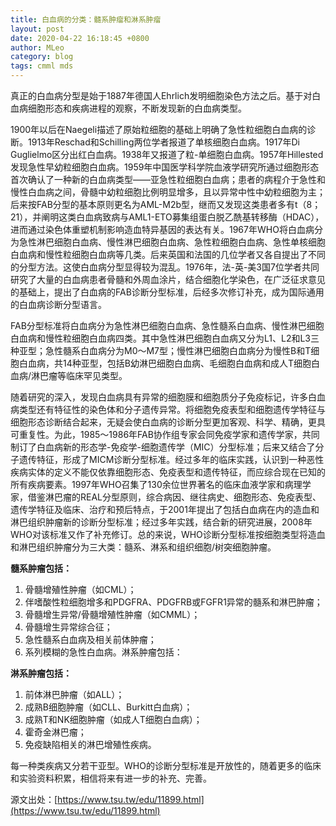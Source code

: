 ```yaml
---
title: 白血病的分类：髓系肿瘤和淋系肿瘤
layout: post
date: 2020-04-22 16:18:45 +0800
author: MLeo
category: blog
tags: cmml mds 
---
```


真正的白血病分型是始于1887年德国人Ehrlich发明细胞染色方法之后。基于对白血病细胞形态和疾病进程的观察，不断发现新的白血病类型。

1900年以后在Naegeli描述了原始粒细胞的基础上明确了急性粒细胞白血病的诊断。1913年Reschad和Schilling两位学者报道了单核细胞白血病。1917年Di Guglielmo区分出红白血病。1938年又报道了粒-单细胞白血病。1957年Hillested发现急性早幼粒细胞白血病。1959年中国医学科学院血液学研究所通过细胞形态首次确认了一种新的白血病类型——亚急性粒细胞白血病；患者的病程介于急性和慢性白血病之间，骨髓中幼粒细胞比例明显增多，且以异常中性中幼粒细胞为主；后来按FAB分型的基本原则更名为AML-M2b型，继而又发现这类患者多有t（8；21），并阐明这类白血病致病与AML1-ETO募集组蛋白脱乙酰基转移酶（HDAC），进而通过染色体重塑机制影响造血特异基因的表达有关。1967年WHO将白血病分为急性淋巴细胞白血病、慢性淋巴细胞白血病、急性粒细胞白血病、急性单核细胞白血病和慢性粒细胞白血病等几类。后来英国和法国的几位学者又各自提出了不同的分型方法。这使白血病分型显得较为混乱。1976年，法-英-美3国7位学者共同研究了大量的白血病患者骨髓和外周血涂片，结合细胞化学染色，在广泛征求意见的基础上，提出了白血病的FAB诊断分型标准，后经多次修订补充，成为国际通用的白血病诊断分型语言。

FAB分型标准将白血病分为急性淋巴细胞白血病、急性髓系白血病、慢性淋巴细胞白血病和慢性粒细胞白血病四类。其中急性淋巴细胞白血病又分为L1、L2和L3三种亚型；急性髓系白血病分为M0～M7型；慢性淋巴细胞白血病分为慢性B和T细胞白血病，共14种亚型，包括B幼淋巴细胞白血病、毛细胞白血病和成人T细胞白血病/淋巴瘤等临床罕见类型。

随着研究的深入，发现白血病具有异常的细胞膜和细胞质分子免疫标记，许多白血病类型还有特征性的染色体和分子遗传异常。将细胞免疫表型和细胞遗传学特征与细胞形态诊断结合起来，无疑会使白血病的诊断分型更加客观、科学、精确，更具可重复性。为此，1985～1986年FAB协作组专家会同免疫学家和遗传学家，共同制订了白血病新的形态学-免疫学-细胞遗传学（MIC）分型标准；后来又结合了分子遗传特征，形成了MICM诊断分型标准。经过多年的临床实践，认识到一种恶性疾病实体的定义不能仅依靠细胞形态、免疫表型和遗传特征，而应综合现在已知的所有疾病要素。1997年WHO召集了130余位世界著名的临床血液学家和病理学家，借鉴淋巴瘤的REAL分型原则，综合病因、继往病史、细胞形态、免疫表型、遗传学特征及临床、治疗和预后特点，于2001年提出了包括白血病在内的造血和淋巴组织肿瘤新的诊断分型标准；经过多年实践，结合新的研究进展，2008年WHO对该标准又作了补充修订。总的来说，WHO诊断分型标准按细胞类型将造血和淋巴组织肿瘤分为三大类：髓系、淋系和组织细胞/树突细胞肿瘤。

**髓系肿瘤包括：**

1.  骨髓增殖性肿瘤（如CML）；
2.  伴嗜酸性粒细胞增多和PDGFRA、PDGFRB或FGFR1异常的髓系和淋巴肿瘤；
3.  骨髓增生异常/骨髓增殖性肿瘤（如CMML）；
4.  骨髓增生异常综合征；
5.  急性髓系白血病及相关前体肿瘤；
6.  系列模糊的急性白血病。淋系肿瘤包括：

**淋系肿瘤包括：**

1.  前体淋巴肿瘤（如ALL）；
2.  成熟B细胞肿瘤（如CLL、Burkitt白血病）；
3.  成熟T和NK细胞肿瘤（如成人T细胞白血病）；
4.  霍奇金淋巴瘤；
5.  免疫缺陷相关的淋巴增殖性疾病。

每一种类疾病又分若干亚型。WHO的诊断分型标准是开放性的，随着更多的临床和实验资料积累，相信将来有进一步的补充、完善。

源文出处：[https://www.tsu.tw/edu/11899.html](https://www.tsu.tw/edu/11899.html)
